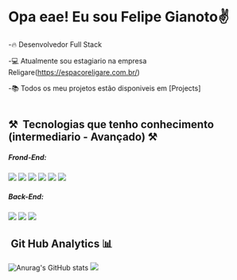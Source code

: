 <h1> Opa eae! Eu sou Felipe Gianoto✌️</h1>

-🔥 Desenvolvedor Full Stack 

-💻 Atualmente sou estagiario na empresa Religare(https://espacoreligare.com.br/)

-📚 Todos os meu projetos estão disponiveis em [Projects]
<br><br>

## ⚒ &nbsp;Tecnologias que tenho conhecimento (intermediario - Avançado) ⚒

<h5>Frond-End:</h5>
<div class="row">
<img src="https://img.shields.io/badge/HTML5-E34F26?style=for-the-badge&logo=html5&logoColor=white"/>
<img src="https://img.shields.io/badge/CSS3-1572B6?style=for-the-badge&logo=css3&logoColor=white"/>
<img src="https://img.shields.io/badge/JavaScript-F7DF1E?style=for-the-badge&logo=javascript&logoColor=black"/>
<img src="https://img.shields.io/badge/Bootstrap-563D7C?style=for-the-badge&logo=bootstrap&logoColor=white"/>
<img src="https://img.shields.io/badge/Sass-black?style=for-the-badge&logo=sass&logoColor=pink"/>
<img src="https://img.shields.io/badge/React-20232A?style=for-the-badge&logo=react&logoColor=blue"/>

</div>

<h5>Back-End:</h5>
<div class="row">
<img src="https://img.shields.io/badge/Java-ED8B00?style=for-the-badge&logo=java&logoColor=white"/>
<img src="https://img.shields.io/badge/Spring-6DB33F?style=for-the-badge&logo=spring&logoColor=white"/>
<img src="https://img.shields.io/badge/Node.js-black?style=for-the-badge&logo=node.js&logoColor=green"/>
</div>

##  &nbsp;Git Hub Analytics  📊
![Anurag's GitHub stats](https://github-readme-stats.vercel.app/api?username=anuraghazra&show_icons=true&theme=radical)
<img src="![Anurag's GitHub stats](https://github-readme-stats.vercel.app/api?username=anuraghazra&show_icons=true&theme=radical)"/>
